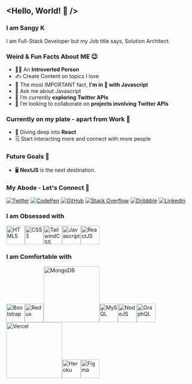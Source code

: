 ## <Hello, World! 👋 />
### I am Sangy K 
I am Full-Stack Developer but my Job title says, Solution Architect.

### Weird & Fun Facts About ME 😉
- 👩‍💻 An **Introverted Person**
- ✍ Create Content on topics I love
- 💛 The most IMPORTANT fact, **I'm in 💖 with Javascript**
- 💬 Ask me about Javascript
- 🔭 I’m currently **exploring Twitter APIs**
- 👯 I’m looking to collaborate on **projects involving Twitter APIs**

### Currently on my plate - apart from Work 🤨
- 🤿 Diving deep into **React**
- 🗒 Start interacting more and connect with more people

### Future Goals 🎯
- 🖥 **NextJS** is the next destination.

### My Abode - Let's Connect 🤝
[![Twitter](https://img.shields.io/badge/sangyk_dev-%231DA1F2.svg?style=for-the-badge&logo=Twitter&logoColor=white)](https://twitter.com/sangyk_dev)
[![CodePen](https://img.shields.io/badge/Codepen-000000?style=for-the-badge&logo=codepen&logoColor=white)](https://codepen.io/skay)
[![GitHub](https://img.shields.io/badge/github-%23121011.svg?style=for-the-badge&logo=github&logoColor=white)](https://github.com/sansk)
[![Stack Overflow](https://img.shields.io/badge/-Stackoverflow-FE7A16?style=for-the-badge&logo=stack-overflow&logoColor=white)](https://stackoverflow.com/users/4967564/skay)
[![Dribbble](https://img.shields.io/badge/Dribbble-EA4C89?style=for-the-badge&logo=dribbble&logoColor=white)](https://dribbble.com/iamsangyk)
[![LinkedIn](https://img.shields.io/badge/linkedin-%230077B5.svg?style=for-the-badge&logo=linkedin&logoColor=white)](https://www.linkedin.com/in/sangeetha-kumarasamy/)

### I am Obsessed with
<img src="https://cdn.svgporn.com/logos/html-5.svg" alt="HTML5" width="50" /><img src="https://cdn.svgporn.com/logos/css-3.svg" alt="CSS3" width="50" /><img src="https://cdn.svgporn.com/logos/tailwindcss-icon.svg" alt="TailwindCSS" width="50" /><img src="https://cdn.svgporn.com/logos/javascript.svg" alt="Javascript" width="50" /><img src="https://cdn.svgporn.com/logos/react.svg" alt="ReactJS" width="50" />

### I am Comfortable with
<img src="https://cdn.svgporn.com/logos/bootstrap.svg" width="50" alt="Bootstrap" /><img src="https://cdn.svgporn.com/logos/redux.svg" width="50" alt="Redux" /><img src="https://cdn.svgporn.com/logos/mongodb.svg" width="150" alt="MongoDB" /><img src="https://cdn.svgporn.com/logos/mysql-icon.svg" width="50" alt="MySQL" /><img src="https://cdn.svgporn.com/logos/nodejs-icon.svg" width="50" alt="NodeJS" /><img src="https://cdn.svgporn.com/logos/graphql.svg" width="50" alt="GraphQL" /><img src="https://cdn.svgporn.com/logos/vercel.svg" width="150" alt="Vercel" /><img src="https://cdn.svgporn.com/logos/heroku-icon.svg" width="50" alt="Heroku" /><img src="https://cdn.svgporn.com/logos/figma.svg" width="50" alt="Figma" />


<!--
**sansk/sansk** is a ✨ _special_ ✨ repository because its `README.md` (this file) appears on your GitHub profile.

Here are some ideas to get you started:

- 🔭 I’m currently working on ...
- 🌱 I’m currently learning ...
- 👯 I’m looking to collaborate on ...
- 🤔 I’m looking for help with ...
- 💬 Ask me about ...
- 📫 How to reach me: ...
- 😄 Pronouns: ...
- ⚡ Fun fact: ...
-->
